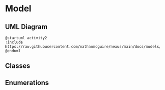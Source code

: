 # Model

## UML Diagram
```puml
@startuml activity2
!include https://raw.githubusercontent.com/nathanmcguire/nexus/main/docs/models/models.puml
@enduml
```

## Classes




## Enumerations